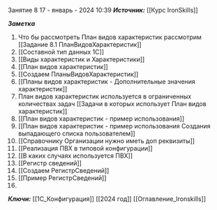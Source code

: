 
Занятие 8
 17 - январь - 2024  10:39 
***Источник:***  [[Курс IronSkills]] 

***Заметка*** 
1. Что бы рассмотреть План видов характеристик рассмотрим [[Задание 8.1 ПланВидовХарактеристик]]
2. [[Составной тип данных 1С]]
3. [[Виды характеристик и Характеристики]]
4. [[План видов характеристик]]
5. [[Создаем ПланыВидовХарактеристик]]
6. [[Планы видов характеристик - Дополнительные значения характеристик]]
7. План видов характеристик используется в ограниченных количествах задач [[Задачи в которых использует План видов характеристик]]
8. [[План видов характеристик - пример использования]]
9. [[План видов характеристик - пример использования Создания выпадающего списка пользователем]]
10. [[Справочнику  Организации нужно иметь доп реквизиты]]
11. [[Реализация ПВХ в типовой конфигурации]]
12.  [[В каких случаях используется ПВХ]]
13. [[Регистр сведений]]
14. [[Создаем РегистрСведений]]
15. [[Пример РегистрСведений]]
16. 

***Ключи:*** [[1С_Конфигурация]] [[2024 год]] [[Оглавление_Ironskills]]